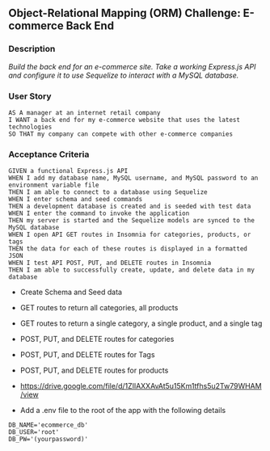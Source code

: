 ## Object-Relational Mapping (ORM) Challenge: E-commerce Back End

### Description

*Build the back end for an e-commerce site. Take a working Express.js API and configure it to use Sequelize to interact with a MySQL database.*

### User Story

```text
AS A manager at an internet retail company
I WANT a back end for my e-commerce website that uses the latest technologies
SO THAT my company can compete with other e-commerce companies
```

### Acceptance Criteria

```text
GIVEN a functional Express.js API
WHEN I add my database name, MySQL username, and MySQL password to an environment variable file
THEN I am able to connect to a database using Sequelize
WHEN I enter schema and seed commands
THEN a development database is created and is seeded with test data
WHEN I enter the command to invoke the application
THEN my server is started and the Sequelize models are synced to the MySQL database
WHEN I open API GET routes in Insomnia for categories, products, or tags
THEN the data for each of these routes is displayed in a formatted JSON
WHEN I test API POST, PUT, and DELETE routes in Insomnia
THEN I am able to successfully create, update, and delete data in my database
```



- Create Schema and Seed data

- GET routes to return all categories, all products

- GET routes to return a single category, a single product, and a single tag

- POST, PUT, and DELETE routes for categories

- POST, PUT, and DELETE routes for Tags

- POST, PUT, and DELETE routes for products

- https://drive.google.com/file/d/1ZIlAXXAvAt5u15Km1tfhs5u2Tw79WHAM/view


- Add a .env file to the root of the app with the following details

```text
DB_NAME='ecommerce_db'
DB_USER='root'
DB_PW='(yourpassword)'
```

